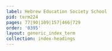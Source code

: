 ```yaml
---
label: Hebrew Education Society School
pid: term224
pages: 77|90|109|157|466|729
order: '0395'
layout: generic_index_term
collection: index-headings
---
```

